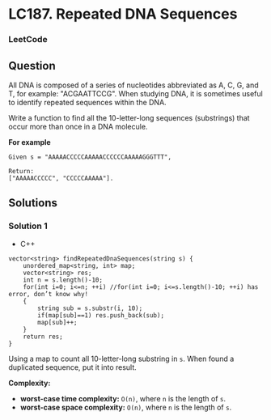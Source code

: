 # LC187. Repeated DNA Sequences

### LeetCode

## Question

All DNA is composed of a series of nucleotides abbreviated as A, C, G, and T, for example: "ACGAATTCCG". When studying DNA, it is sometimes useful to identify repeated sequences within the DNA.

Write a function to find all the 10-letter-long sequences (substrings) that occur more than once in a DNA molecule.

**For example**
```
Given s = "AAAAACCCCCAAAAACCCCCCAAAAAGGGTTT",

Return:
["AAAAACCCCC", "CCCCCAAAAA"].
```

## Solutions

### Solution 1

* C++
```
vector<string> findRepeatedDnaSequences(string s) {
    unordered_map<string, int> map;
    vector<string> res;
    int n = s.length()-10;
    for(int i=0; i<=n; ++i) //for(int i=0; i<=s.length()-10; ++i) has error, don’t know why!
    {
        string sub = s.substr(i, 10);
        if(map[sub]==1) res.push_back(sub);
        map[sub]++;
    }
    return res;
}
```

Using a map to count all 10-letter-long substring in `s`. When found a duplicated sequence, put it into result.

**Complexity:**

* **worst-case time complexity:** `O(n)`, where `n` is the length of `s`.
* **worst-case space complexity:** `O(n)`, where `n` is the length of `s`.